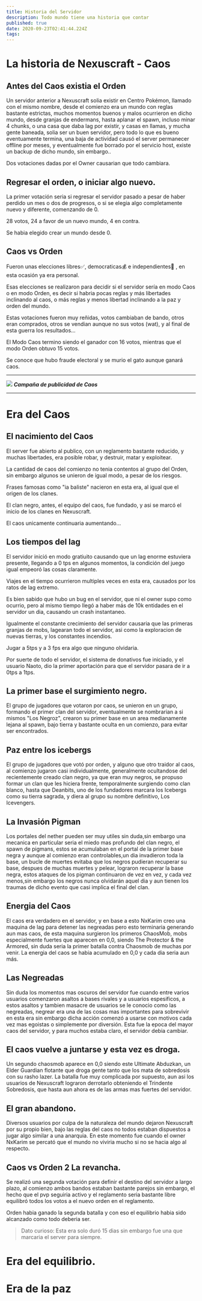 ```yaml
---
title: Historia del Servidor
description: Todo mundo tiene una historia que contar
published: true
date: 2020-09-23T02:41:44.224Z
tags: 
---
```


# La historia de Nexuscraft - Caos


## Antes del Caos existia el Orden

Un servidor anterior a Nexuscraft solia existir en Centro Pokémon, llamado con el mismo nombre, desde el comienzo era un mundo con reglas bastante estrictas, muchos momentos buenos y malos ocurrieron en dicho mundo, desde granjas de endermans, hasta aplanar el spawn, incluso minar 4 chunks, o una casa que daba lag por existir, y casas en llamas, y mucha gente baneada, solia ser un buen servidor, pero todo lo que es bueno eventuamente termina, una baja de actividad causó el server permanecer offline por meses, y eventualmente fue borrado por el servicio host, existe un backup de dicho mundo, sin embargo..

Dos votaciones dadas por el Owner causarian que todo cambiara.

## Regresar el orden, o iniciar algo nuevo.

La primer votación seria si regresar el servidor pasado a pesar de haber perdido un mes o dos de progresos, o si se elegia algo completamente nuevo y diferente, comenzando de 0.

28 votos, 24 a favor de un nuevo mundo, 4 en contra.

Se habia elegido crear un mundo desde 0.

## Caos vs Orden

Fueron unas elecciones libres:white_check_mark:, democraticas:moneybag: e independientes:gun: , en esta ocasión ya era personal.

Esas elecciones se realizaron para decidir si el servidor sería en modo Caos o en modo Orden, es decir si habria pocas reglas y más libertades inclinando al caos, o más reglas y menos libertad inclinando a la paz y orden del mundo.

Estas votaciones fueron muy reñidas, votos cambiaban de bando, otros eran comprados, otros se vendian aunque no sus votos (wat), y al final de esta guerra los resultados...

El Modo Caos termino siendo el ganador con 16 votos, mientras que el modo Orden obtuvo 15 votos.

Se conoce que hubo fraude electoral y se murio el gato aunque ganará caos.

---
![](https://cdn.discordapp.com/attachments/556529167529803776/592922544924000257/unknown.png)
***Campaña de publicidad de Caos***

---

# Era del Caos

## El nacimiento del Caos

El server fue abierto al publico, con un reglamento bastante reducido, y muchas libertades, era posible robar, y destruir, matar y exploitear.

La cantidad de caos del comienzo no tenia contentos al grupo del Orden, sin embargo algunos se unieron de igual modo, a pesar de los riesgos.

Frases famosas como "ia baliste" nacieron en esta era, al igual que el origen de los clanes.

El clan negro, antes, el equipo del caos, fue fundado, y asi se marcó el inicio de los clanes en Nexuscraft.

El caos unicamente continuaria aumentando...

## Los tiempos del lag
El servidor inició en modo gratiuito causando que un lag enorme estuviera presente, llegando a 0 tps en algunos momentos, la condición del juego igual empeoró las cosas claramente.

Viajes en el tiempo ocurrieron multiples veces en esta era, causados por los ratos de lag extremo.

Es bien sabido que hubo un bug en el servidor, que ni el owner supo como ocurrio, pero al mismo tiempo llegó a haber más de 10k entidades en el servidor un dia, causando un crash instantaneo.

Igualmente el constante crecimiento del servidor causaria que las primeras granjas de mobs, lagearan todo el servidor, asi como la exploracion de nuevas tierras, y los constantes incendios.

Jugar a 5tps y a 3 fps era algo que ninguno olvidaria.

Por suerte de todo el servidor, el sistema de donativos fue iniciado, y el usuario Naoto, dio la primer aportación para que el servidor pasara de ir a 0tps a 1tps. 

## La primer base el surgimiento negro.

El grupo de jugadores que votaron por caos, se unieron en un grupo, formando el primer clan del servidor, eventualmente se nombrarian a si mismos "Los Negroz",  crearon su primer base en un area medianamente lejana al spawn, bajo tierra y bastante oculta en un comienzo, para evitar ser encontrados. 

## Paz entre los icebergs

El grupo de jugadores que votó por orden, y alguno que otro traidor al caos, al comienzo jugaron casi individualmente, generalmente ocultandose del recientemente creado clan negro, ya que eran muy negros, se propuso formar un clan que les hiciera frente, temporalmente surgiendo como clan blanco, hasta que Deanbits, uno de los fundadores marcara los Icebergs como su tierra sagrada, y diera al grupo su nombre definitivo, Los Icevengers.

## La Invasión Pigman

Los portales del nether pueden ser muy utiles sin duda,sin embargo una mecanica en particular seria el miedo mas profundo del clan negro, el spawn de pigmans, estos se acumulaban en el portal de la primer base negra y aunque al comienzo eran controlables,un dia invadieron toda la base, un bucle de muertes evitaba que los negros pudieran recuperar su base, despues de muchas muertes y pelear, lograron recuperar la base negra, estos ataques de los pigman continuaron de vez en vez, y cada vez menos,sin embargo los negros nunca olvidarán aquel dia y aun tienen los traumas de dicho evento que casi implica el final del clan.

## Energia del Caos

El caos era verdadero en el servidor, y en base a esto NxKarim creo una maquina de lag para detener las negreadas pero esto terminaria generando aun mas caos, de esta maquina surgieron los primeros ChaosMob, mobs especialmente fuertes que aparecen en 0,0, siendo The Protector & the Armored, sin duda seria la primer batalla contra Chaosmob de muchas por venir.
La energia del caos se habia acumulado en 0,0 y cada dia seria aun más.


## Las Negreadas

Sin duda los momentos mas oscuros del servidor fue cuando entre varios usuarios comenzaron asaltos a bases rivales y a usuarios espesificos, a estos asaltos y tambien masacre de usuarios se le conocio como las negreadas, negrear era una de las cosas mas importantes para sobrevivir en esta era sin embargo dicha acción comenzó a usarse con motivos cada vez mas egoistas o simplemente por diversión.
Esta fue la epoca del mayor caos del servidor, y para muchos estaba claro, el servidor debia cambiar.

## El caos vuelve a juntarse y esta vez es droga.

Un segundo chaosmob aparece en 0,0 siendo este Ultimate Abduzkan, un Elder Guardian flotante que droga gente tanto que los mata de sobredosis con su rasho lazer. La batalla fue muy complicada por supuesto, aun asi los usuarios de Nexuscraft lograron derrotarlo obteniendo el Trindente Sobredosis, que hasta aun ahora es de las armas mas fuertes del servidor.

## El gran abandono.

Diversos usuarios por culpa de la naturaleza del mundo dejaron Nexuscraft por su propio bien, bajo las reglas del caos no todos estaban dispuestos a jugar algo similar a una anarquia.
En este momento fue cuando el owner NxKarim se percató que el mundo no viviria mucho si no se hacia algo al respecto.


## Caos vs Orden 2 La revancha.

Se realizó una segunda votación para definir el destino del servidor a largo plazo, al comienzo ambos bandos estaban bastante parejos sin embargo, el hecho que el pvp seguiria activo y el reglamento seria bastante libre equilibró todos los votos a el nuevo orden en el reglamento.

Orden habia ganado la segunda batalla y con eso el equilibrio habia sido alcanzado como todo deberia ser.

> Dato curioso: Esta era solo duró 15 dias sin embargo fue una que marcaria el server para siempre.

# Era del equilibrio.

# Era de la paz
